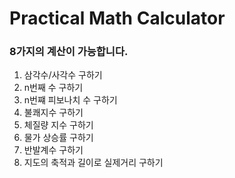 # Practical Math Calculator

### 8가지의 계산이 가능합니다.

1. 삼각수/사각수 구하기
2. n번째 수 구하기
3. n번쨰 피보나치 수 구하기
4. 불쾌지수 구하기
5. 체질량 지수 구하기
6. 물가 상승률 구하기
7. 반발계수 구하기
8. 지도의 축적과 길이로 실제거리 구하기
